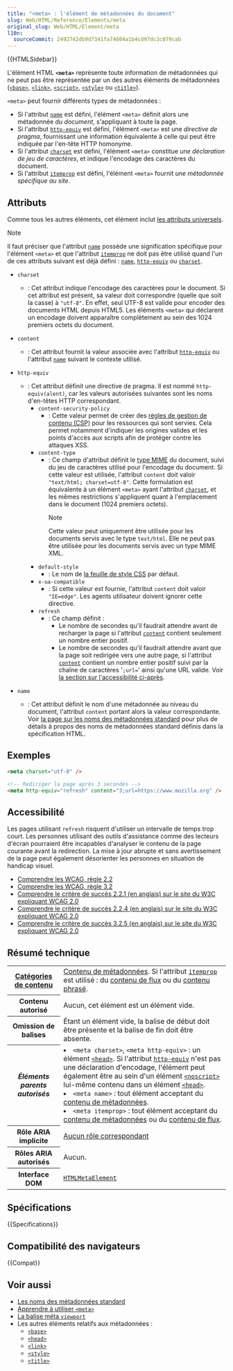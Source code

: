 ```yaml
---
title: "<meta> : l'élément de métadonnées du document"
slug: Web/HTML/Reference/Elements/meta
original_slug: Web/HTML/Element/meta
l10n:
  sourceCommit: 2492742db9d7341fa74604a1b4cd97dc3c079cab
---
```


{{HTMLSidebar}}

L'élément HTML **`<meta>`** représente toute information de métadonnées qui ne peut pas être représentée par un des autres éléments de métadonnées ([`<base>`](/fr/docs/Web/HTML/Element/base), [`<link>`](/fr/docs/Web/HTML/Element/link), [`<script>`](/fr/docs/Web/HTML/Element/script), [`<style>`](/fr/docs/Web/HTML/Element/style) ou [`<title>`](/fr/docs/Web/HTML/Element/title)).

`<meta>` peut fournir différents types de métadonnées&nbsp;:

- Si l'attribut [`name`](#name) est défini, l'élément `<meta>` définit alors une métadonnée _du document_, s'appliquant à toute la page.
- Si l'attribut [`http-equiv`](#http-equiv) est défini, l'élément `<meta>` est une _directive de pragma_, fournissant une information équivalente à celle qui peut être indiquée par l'en-tête HTTP homonyme.
- Si l'attribut [`charset`](#charset) est défini, l'élément `<meta>` constitue _une déclaration de jeu de caractères_, et indique l'encodage des caractères du document.
- Si l'attribut [`itemprop`](/fr/docs/Web/HTML/Global_attributes/itemprop) est défini, l'élément `<meta>` fournit _une métadonnée spécifique au site_.

## Attributs

Comme tous les autres éléments, cet élément inclut [les attributs universels](/fr/docs/Web/HTML/Global_attributes).

> [!NOTE]
> Il faut préciser que l'attribut [`name`](#name) possède une signification spécifique pour l'élément `<meta>` et que l'attribut [`itemprop`](/fr/docs/Web/HTML/Global_attributes#itemprop) ne doit pas être utilisé quand l'un de ces attributs suivant est déjà défini&nbsp;: [`name`](#name), [`http-equiv`](#http-equiv) ou [`charset`](#charset).

- `charset`

  - : Cet attribut indique l'encodage des caractères pour le document. Si cet attribut est présent, sa valeur doit correspondre (quelle que soit la casse) à `"utf-8"`. En effet, seul UTF-8 est valide pour encoder des documents HTML depuis HTML5. Les éléments `<meta>` qui déclarent un encodage doivent apparaître complètement au sein des 1024 premiers octets du document.

- `content`
  - : Cet attribut fournit la valeur associée avec l'attribut [`http-equiv`](#http-equiv) ou l'attribut [`name`](#name) suivant le contexte utilisé.
- `http-equiv`
  - : Cet attribut définit une directive de pragma. Il est nommé `http-equiv(alent)`, car les valeurs autorisées suivantes sont les noms d'en-têtes HTTP correspondant.
    - `content-security-policy`
      - : Cette valeur permet de créer des [règles de gestion de contenu (CSP)](/fr/docs/Web/HTTP/Headers/Content-Security-Policy) pour les ressources qui sont servies. Cela permet notamment d'indiquer les origines valides et les points d'accès aux scripts afin de protéger contre les attaques XSS.
    - `content-type`
      - : Ce champ d'attribut définit le [type MIME](/fr/docs/Web/HTTP/MIME_types) du document, suivi du jeu de caractères utilisé pour l'encodage du document. Si cette valeur est utilisée, l'attribut `content` doit valoir `"text/html; charset=utf-8"`. Cette formulation est équivalente à un élément `<meta>` ayant l'attribut [`charset`](#charset), et les mêmes restrictions s'appliquent quant à l'emplacement dans le document (1024 premiers octets).
        > [!NOTE]
        > Cette valeur peut uniquement être utilisée pour les documents servis avec le type `text/html`. Elle ne peut pas être utilisée pour les documents servis avec un type MIME XML.
    - `default-style`
      - : Le nom de [la feuille de style CSS](/fr/docs/Web/CSS) par défaut.
    - `x-ua-compatible`
      - : Si cette valeur est fournie, l'attribut `content` doit valoir `"IE=edge"`. Les agents utilisateur doivent ignorer cette directive.
    - `refresh`
      - : Ce champ définit :
        - Le nombre de secondes qu'il faudrait attendre avant de recharger la page si l'attribut [`content`](#content) contient seulement un nombre entier positif.
        - Le nombre de secondes qu'il faudrait attendre avant que la page soit redirigée vers une autre page, si l'attribut [`content`](#content) contient un nombre entier positif suivi par la chaîne de caractères '`;url=`' ainsi qu'une URL valide. Voir [la section sur l'accessibilité ci-après](#accessibilité).
- `name`
  - : Cet attribut définit le nom d'une métadonnée au niveau du document, l'attribut `content` portant alors la valeur correspondante. Voir [la page sur les noms des métadonnées standard](/fr/docs/Web/HTML/Element/meta/name) pour plus de détails à propos des noms de métadonnées standard définis dans la spécification HTML.

## Exemples

```html
<meta charset="utf-8" />

<!-- Rediriger la page après 3 secondes -->
<meta http-equiv="refresh" content="3;url=https://www.mozilla.org" />
```

## Accessibilité

Les pages utilisant `refresh` risquent d'utiliser un intervalle de temps trop court. Les personnes utilisant des outils d'assistance comme des lecteurs d'écran pourraient être incapables d'analyser le contenu de la page courante avant la redirection. La mise à jour abrupte et sans avertissement de la page peut également désorienter les personnes en situation de handicap visuel.

- [Comprendre les WCAG, règle 2.2](/fr/docs/Web/Accessibility/Understanding_WCAG/Operable#guideline_2.2_—_enough_time_provide_users_enough_time_to_read_and_use_content)
- [Comprendre les WCAG, règle 3.2](/fr/docs/Web/Accessibility/Understanding_WCAG/Understandable#guideline_3.2_—_predictable_make_web_pages_appear_and_operate_in_predictable_ways)
- [Comprendre le critère de succès 2.2.1 (en anglais) sur le site du W3C expliquant WCAG 2.0](https://www.w3.org/TR/UNDERSTANDING-WCAG20/time-limits-required-behaviors.html)
- [Comprendre le critère de succès 2.2.4 (en anglais) sur le site du W3C expliquant WCAG 2.0](https://www.w3.org/TR/UNDERSTANDING-WCAG20/time-limits-postponed.html)
- [Comprendre le critère de succès 3.2.5 (en anglais) sur le site du W3C expliquant WCAG 2.0](https://www.w3.org/TR/UNDERSTANDING-WCAG20/consistent-behavior-no-extreme-changes-context.html)

## Résumé technique

<table class="properties">
  <tbody>
    <tr>
      <th><a href="/fr/docs/Web/HTML/Content_categories">Catégories de contenu</a></th>
      <td>
        <a href="/fr/docs/Web/HTML/Content_categories#contenu_de_méta-données">Contenu de métadonnées</a>. Si l'attribut <a href="/fr/docs/Web/HTML/Global_attributes#itemprop"><code>itemprop</code></a> est utilisé&nbsp;: du <a href="/fr/docs/Web/HTML/Content_categories#contenu_de_flux">contenu de flux</a> ou du <a href="/fr/docs/Web/HTML/Content_categories#contenu_phrasé">contenu phrasé</a>.
      </td>
    </tr>
    <tr>
      <th>Contenu autorisé</th>
      <td>Aucun, cet élément est un élément vide.</td>
    </tr>
    <tr>
      <th>Omission de balises</th>
      <td>
        Étant un élément vide, la balise de début doit être présente et la balise de fin doit être absente.
      </td>
    </tr>
    <tr>
      <th><dfn>Éléments parents autorisés</dfn></th>
      <td>
        <li>
          <code>&lt;meta charset&gt;</code>, <code>&lt;meta http-equiv&gt;</code>&nbsp;: un élément <a href="/fr/docs/Web/HTML/Element/head"><code>&lt;head&gt;</code></a>. Si l'attribut <a href="#http-equiv"><code>http-equiv</code></a> n'est pas une déclaration d'encodage, l'élément peut également être au sein d'un élément <a href="/fr/docs/Web/HTML/Element/noscript"><code>&lt;noscript&gt;</code></a> lui-même contenu dans un élément <a href="/fr/docs/Web/HTML/Element/head"><code>&lt;head&gt;</code></a>.
        </li>
        <li>
          <code>&lt;meta name&gt;</code>&nbsp;: tout élément acceptant du <a href="/fr/docs/Web/HTML/Content_categories#contenu_de_méta-données">contenu de métadonnées</a>.
        </li>
        <li>
          <code>&lt;meta itemprop&gt;</code>&nbsp;: tout élément acceptant du <a href="/fr/docs/Web/HTML/Content_categories#contenu_de_méta-données">contenu de métadonnées</a> ou du <a href="/fr/docs/Web/HTML/Content_categories#contenu_de_flux">contenu de flux</a>.
        </li>
      </td>
    </tr>
    <tr>
      <th scope="row">Rôle ARIA implicite</th>
      <td>
        <a href="https://www.w3.org/TR/html-aria/#dfn-no-corresponding-role">Aucun rôle correspondant</a>
      </td>
    </tr>
    <tr>
      <th scope="row">Rôles ARIA autorisés</th>
      <td>Aucun.</td>
    </tr>
    <tr>
      <th>Interface DOM</th>
      <td><a href="/fr/docs/Web/API/HTMLMetaElement"><code>HTMLMetaElement</code></<a></td>
    </tr>
  </tbody>
</table>

## Spécifications

{{Specifications}}

## Compatibilité des navigateurs

{{Compat}}

## Voir aussi

- [Les noms des métadonnées standard](/fr/docs/Web/HTML/Element/meta/name)
- [Apprendre à utiliser `<meta>`](/fr/docs/Learn/HTML/Introduction_to_HTML/The_head_metadata_in_HTML#métadonnées_lélément_meta)
- [La balise méta `viewport`](/fr/docs/Web/HTML/Viewport_meta_tag)
- Les autres éléments relatifs aux métadonnées&nbsp;:
  - [`<base>`](/fr/docs/Web/HTML/Element/base)
  - [`<head>`](/fr/docs/Web/HTML/Element/head)
  - [`<link>`](/fr/docs/Web/HTML/Element/link)
  - [`<style>`](/fr/docs/Web/HTML/Element/style)
  - [`<title>`](/fr/docs/Web/HTML/Element/title)
